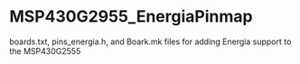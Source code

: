 # MSP430G2955_EnergiaPinmap
boards.txt,  pins_energia.h, and Boark.mk files for adding Energia support to the MSP430G2555
